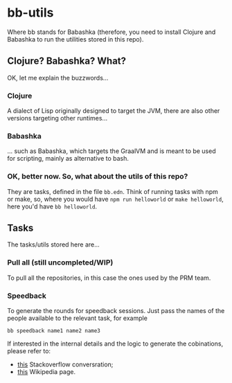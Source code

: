 # bb-utils

Where bb stands for Babashka (therefore, you need to install Clojure and Babashka to run the utilities stored in this repo).

## Clojure? Babashka? What?

OK, let me explain the buzzwords...

### Clojure

A dialect of Lisp originally designed to target the JVM, there are also other versions targeting other runtimes...

### Babashka

... such as Babashka, which targets the GraalVM and is meant to be used for scripting, mainly as alternative to bash.

### OK, better now. So, what about the utils of this repo?

They are tasks, defined in the file `bb.edn`. Think of running tasks with npm or make, so, where you would have `npm run helloworld` or `make helloworld`, here you'd have `bb helloworld`.

## Tasks

The tasks/utils stored here are...

### Pull all (still uncompleted/WIP)

To pull all the repositories, in this case the ones used by the PRM team.

### Speedback

To generate the rounds for speedback sessions. Just pass the names of the people available to the relevant task, for example

`bb speedback name1 name2 name3`

If interested in the internal details and the logic to generate the cobinations, please refer to:

- [this](https://stackoverflow.com/questions/41896889/algorithm-to-schedule-people-to-an-activity-that-should-be-done-in-pairs#41897430) Stackoverflow conversration;
- [this](https://en.wikipedia.org/wiki/Round-robin_tournament#Scheduling_algorithm) Wikipedia page.


